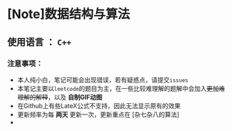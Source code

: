 # [Note]数据结构与算法

## 使用语言 ： `C++`

### 注意事项：

* 本人纯小白，笔记可能会出现错误，若有疑惑点，请提交`issues`
* 本笔记主要以`leetcode`的题目为主，在一些比较难理解的题解中会加入~~更加难理解的解释~~，以及 **自制GIF动图**
* 在Github上有些LateX公式不支持，因此无法显示原有的效果
* 更新频率为每 **两天** 更新一次，更新重点在 [杂七杂八的算法]
* 
